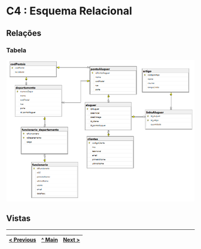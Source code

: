 # C4 : Esquema Relacional  <!-- omit in toc -->

## Relações

### Tabela


![Tabela](images/Esquema.png)



## Vistas


---
| [< Previous](rebd03.md) | [^ Main](https://github.com/tcm-sibd-g07/SIBD07/) | [Next >](rebd05.md) |
| :---------------------- | :------------------------------------------------------: | ------------------: |
 

